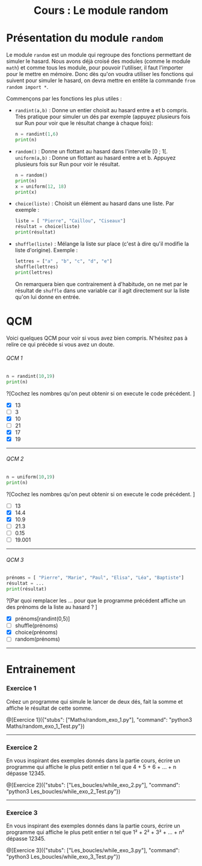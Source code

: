 <h1> <center>Cours : Le module random</center></h1>

# Présentation du module `random`

Le module `random` est un module qui regroupe des fonctions permettant de  simuler le hasard. Nous avons déjà croisé des modules (comme le module `math`) et comme tous les module, pour pouvoir l'utiliser, il faut l'importer pour le mettre en mémoire. Donc dès qu'on voudra utiliser les fonctions qui suivent pour simuler le hasard, on devra mettre en entête la commande `from random import *`.

Commençons par les fonctions les plus utiles :

+ `randint(a,b)` : Donne un entier choisit au hasard entre a et b compris.
  Très pratique pour simuler un dés par exemple (appuyez plusieurs fois sur Run pour voir que le résultat change à chaque fois):
  ```python runnable
  n = randint(1,6)
  print(n)
  ```
  
+ `random()` : Donne un flottant au hasard dans l'intervalle [0 ; 1[.  
  `uniform(a,b)` : Donne un flottant au hasard entre a et b.
  Appuyez plusieurs fois sur Run pour voir le résultat.
  ```python runnable
  n = random()
  print(n)
  x = uniform(12, 18)
  print(x)
  ```
  
+ `choice(liste)` : Choisit un élément au hasard dans une liste.
  Par exemple :
  ```python runnable
  liste = [ "Pierre", "Caillou", "Ciseaux"]
  résultat = choice(liste)
  print(résultat)
  ```
  
+ `shuffle(liste)` : Mélange la liste sur place (c'est à dire qu'il modifie la liste d'origine).
  Exemple : 
  ```python runnable
  lettres = ["a" , "b", "c", "d", "e"]
  shuffle(lettres)
  print(lettres)
  ```
  On remarquera bien que contrairement à d'habitude, on ne met par le résultat de `shuffle` dans une variable car il agit directement sur la liste qu'on lui donne en entrée.
  

# QCM

Voici quelques QCM pour voir si vous avez bien compris. N'hésitez pas à relire ce qui précède si vous avez un doute.

###### QCM 1
```python
n = randint(10,19)
print(n)
``` 
?[Cochez les nombres qu'on peut obtenir si on execute le code précédent. ]
-[x] 13 
-[ ] 3 
-[x] 10
-[ ] 21
-[x] 17
-[x] 19

---

###### QCM 2
```python
n = uniform(10,19)
print(n)
``` 
?[Cochez les nombres qu'on peut obtenir si on execute le code précédent. ]
-[ ] 13 
-[x] 14.4 
-[x] 10.9
-[ ] 21.3
-[ ] 0.15
-[ ] 19.001 

---

###### QCM 3
```python runnable
prénoms = [ "Pierre", "Marie", "Paul", "Elisa", "Léa", "Baptiste"]
résultat = ...
print(résultat)
```
?[Par quoi remplacer les ... pour que le programme précédent affiche un des prénoms de la liste au hasard ? ]
-[x] prénoms[randint(0,5)]
-[ ] shuffle(prénoms)
-[x] choice(prénoms)
-[ ] random(prénoms)

---


# Entrainement 

### Exercice 1

Créez un programme qui simule le lancer de deux dés, fait la somme et affiche le résultat de cette somme.

@[Exercice 1]({"stubs": ["Maths/random_exo_1.py"], "command": "python3 Maths/random_exo_1_Test.py"})

---

### Exercice 2

En vous inspirant des exemples donnés dans la partie cours, écrire un programme qui affiche le plus petit entier n tel que 4 + 5 + 6 + ... + n dépasse 12345.

@[Exercice 2]({"stubs": ["Les_boucles/while_exo_2.py"], "command": "python3 Les_boucles/while_exo_2_Test.py"})

---

### Exercice 3

En vous inspirant des exemples donnés dans la partie cours, écrire un programme qui affiche le plus petit entier n tel que 1² + 2² + 3² + ... + n² dépasse 12345.

@[Exercice 3]({"stubs": ["Les_boucles/while_exo_3.py"], "command": "python3 Les_boucles/while_exo_3_Test.py"})

